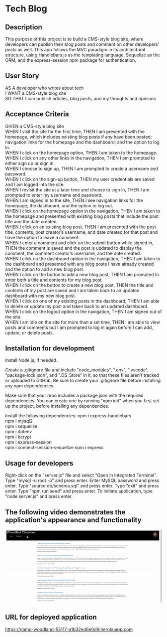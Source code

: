 # Tech Blog

## Description
This purpose of this project is to build a CMS-style blog site, where developers can publish their blog posts and comment on other developers’ posts as well. This app follows the MVC paradigm in its architectural structure, using Handlebars.js as the templating language, Sequelize as the ORM, and the express-session npm package for authentication.

## User Story
AS A developer who writes about tech  
I WANT a CMS-style blog site  
SO THAT I can publish articles, blog posts, and my thoughts and opinions

## Acceptance Criteria
GIVEN a CMS-style blog site  
WHEN I visit the site for the first time, THEN I am presented with the homepage, which includes existing blog posts if any have been posted; navigation links for the homepage and the dashboard; and the option to log in.  
WHEN I click on the homepage option, THEN I am taken to the homepage.  
WHEN I click on any other links in the navigation, THEN I am prompted to either sign up or sign in.  
WHEN I choose to sign up, THEN I am prompted to create a username and password.  
WHEN I click on the sign-up button, THEN my user credentials are saved and I am logged into the site.  
WHEN I revisit the site at a later time and choose to sign in, THEN I am prompted to enter my username and password.  
WHEN I am signed in to the site, THEN I see navigation links for the homepage, the dashboard, and the option to log out.  
WHEN I click on the homepage option in the navigation, THEN I am taken to the homepage and presented with existing blog posts that include the post title and the date created.  
WHEN I click on an existing blog post, THEN I am presented with the post title, contents, post creator’s username, and date created for that post and have the option to leave a comment.  
WHEN I enter a comment and click on the submit button while signed in, THEN the comment is saved and the post is updated to display the comment, the comment creator’s username, and the date created.  
WHEN I click on the dashboard option in the navigation, THEN I am taken to the dashboard and presented with any blog posts I have already created and the option to add a new blog post.  
WHEN I click on the button to add a new blog post, THEN I am prompted to enter both a title and contents for my blog post.  
WHEN I click on the button to create a new blog post, THEN the title and contents of my post are saved and I am taken back to an updated dashboard with my new blog post.  
WHEN I click on one of my existing posts in the dashboard, THEN I am able to delete or update my post and taken back to an updated dashboard.  
WHEN I click on the logout option in the navigation, THEN I am signed out of the site.  
WHEN I am idle on the site for more than a set time, THEN I am able to view posts and comments but I am prompted to log in again before I can add, update, or delete posts.

## Installation for development
Install Node.js, if needed.

Create a .gitignore file and include "node_modules", ".env", ".vscode", "package-lock.json", and ".DS_Store" in it, so that these files aren't tracked or uploaded to GitHub. Be sure to create your .gitignore file before installing any npm dependencies.

Make sure that your repo includes a package.json with the required dependencies. You can create one by running "npm init" when you first set up the project, before installing any dependencies.

Install the following dependencies:
npm i express-handlebars  
npm i mysql2  
npm i sequelize  
npm i dotenv  
npm i bcrypt  
npm i express-session  
npm i connect-session-sequelize
npm i express

## Usage for developers
Right-click on the "server.js" file and select "Open in Integrated Terminal". Type "mysql -u root -p" and press enter. Enter MySQL password and press enter. Type "source db/schema.sql" and press enter. Type "exit" and press enter. Type "npm run seed" and press enter. To initiate application, type "node server.js" and press enter.

## The following video demonstrates the application's appearance and functionality
![Webpage titled "WizardTech Chronicles" featuring blog posts, if any have been created. User has the option to login or signup for the website then add, modify, or delete their own posts or leave comments on other user's posts](https://github.com/Meowlory3579/tech-blog/blob/main/public/assets/images/WizardTechChronicles.gif)

## URL for deployed application
https://damp-woodland-55117-a1b32ed6e0d9.herokuapp.com